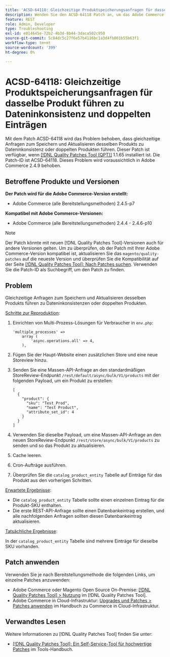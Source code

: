 ```yaml
---
title: 'ACSD-64118: Gleichzeitige Produktspeicherungsanfragen für dasselbe Produkt führen zu Dateninkonsistenz und doppelten Einträgen'
description: Wenden Sie den ACSD-64118 Patch an, um das Adobe Commerce-Problem zu beheben, bei dem gleichzeitige Anfragen zum Speichern und Aktualisieren desselben Produkts zu Dateninkonsistenz oder doppelten Produkten führen.
feature: REST
role: Admin, Developer
type: Troubleshooting
exl-id: e014645e-72b2-4b3d-8b44-3daca502c950
source-git-commit: 5c84dc5c27f6e57b4116bc1a3d4fb001b55b63f1
workflow-type: tm+mt
source-wordcount: '399'
ht-degree: 0%

---
```


# ACSD-64118: Gleichzeitige Produktspeicherungsanfragen für dasselbe Produkt führen zu Dateninkonsistenz und doppelten Einträgen

Mit dem Patch ACSD-64118 wird das Problem behoben, dass gleichzeitige Anfragen zum Speichern und Aktualisieren desselben Produkts zu Dateninkonsistenz oder doppelten Produkten führen. Dieser Patch ist verfügbar, wenn [[!DNL Quality Patches Tool (QPT)]](/help/tools/quality-patches-tool/quality-patches-tool-to-self-serve-quality-patches.md) 1.1.65 installiert ist. Die Patch-ID ist ACSD-64118. Dieses Problem wird voraussichtlich in Adobe Commerce 2.4.9 behoben.

## Betroffene Produkte und Versionen

**Der Patch wird für die Adobe Commerce-Version erstellt:**

* Adobe Commerce (alle Bereitstellungsmethoden) 2.4.5-p7

**Kompatibel mit Adobe Commerce-Versionen:**

* Adobe Commerce (alle Bereitstellungsmethoden) 2.4.4 - 2.4.6-p10

>[!NOTE]
>
>Der Patch könnte mit neuen [!DNL Quality Patches Tool]-Versionen auch für andere Versionen gelten. Um zu überprüfen, ob der Patch mit Ihrer Adobe Commerce-Version kompatibel ist, aktualisieren Sie das `magento/quality-patches` auf die neueste Version und überprüfen Sie die Kompatibilität auf der Seite [[!DNL Quality Patches Tool]: Nach Patches suchen](https://experienceleague.adobe.com/tools/commerce-quality-patches/index.html?lang=de). Verwenden Sie die Patch-ID als Suchbegriff, um den Patch zu finden.

## Problem

Gleichzeitige Anfragen zum Speichern und Aktualisieren desselben Produkts führen zu Dateninkonsistenzen oder doppelten Produkten.

<u>Schritte zur Reproduktion</u>:

1. Einrichten von Multi-Prozess-Lösungen für Verbraucher in `env.php`:

   ```
   'multiple_processes' =>
       array (
           'async.operations.all' => 4,
       ),
   ```

1. Fügen Sie der Haupt-Website einen zusätzlichen Store und eine neue Storeview hinzu.
1. Senden Sie eine Massen-API-Anfrage an den standardmäßigen StoreReview-Endpunkt `/rest/default/async/bulk/V1/products` mit der folgenden Payload, um ein Produkt zu erstellen:

   ```
   [
     {
       "product": {
         "sku": "Test_Prod",
         "name": "Test Product",
         "attribute_set_id": 4
       }
     }
   ]
   ```

1. Verwenden Sie dieselbe Payload, um eine Massen-API-Anfrage an den neuen StoreReview-Endpunkt `/rest/store/async/bulk/V1/products` zu senden und so das Produkt zu aktualisieren.
1. Cache leeren.
1. Cron-Aufträge ausführen.
1. Überprüfen Sie die `catalog_product_entity` Tabelle auf Einträge für das Produkt aus den vorherigen Schritten.

<u>Erwartete Ergebnisse</u>:

* Die `catalog_product_entity` Tabelle sollte einen einzelnen Eintrag für die Produkt-SKU enthalten.
* Die erste REST-API-Anfrage sollte einen Datenbankeintrag erstellen, und alle nachfolgenden Anfragen sollten diesen Datenbankeintrag aktualisieren.

<u>Tatsächliche Ergebnisse</u>:

In der `catalog_product_entity` Tabelle sind mehrere Einträge für dieselbe SKU vorhanden.

## Patch anwenden

Verwenden Sie je nach Bereitstellungsmethode die folgenden Links, um einzelne Patches anzuwenden:

* Adobe Commerce oder Magento Open Source On-Premise: [[!DNL Quality Patches Tool] > Nutzung](/help/tools/quality-patches-tool/usage.md) im [!DNL Quality Patches Tool].
* Adobe Commerce in Cloud-Infrastruktur: [Upgrades und Patches > Patches anwenden](https://experienceleague.adobe.com/docs/commerce-cloud-service/user-guide/develop/upgrade/apply-patches.html?lang=de) im Handbuch zu Commerce in Cloud-Infrastruktur.

## Verwandtes Lesen

Weitere Informationen zu [!DNL Quality Patches Tool] finden Sie unter:

* [[!DNL Quality Patches Tool]: Ein Self-Service-Tool für hochwertige Patches](/help/tools/quality-patches-tool/quality-patches-tool-to-self-serve-quality-patches.md) im Tools-Handbuch.
